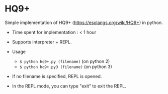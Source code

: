 # HQ9+

Simple implementation of HQ9+ (https://esolangs.org/wiki/HQ9+) in python.

- Time spent for implementation : < 1 hour

- Supports interpreter + REPL.

- Usage
  - ```$ python hq9+.py (filename)``` (on python 2)
  - ```$ python hq9+.py3 (filename)``` (on python 3)

- If no filename is specified, REPL is opened.

- In the REPL mode, you can type "exit" to exit the REPL.

